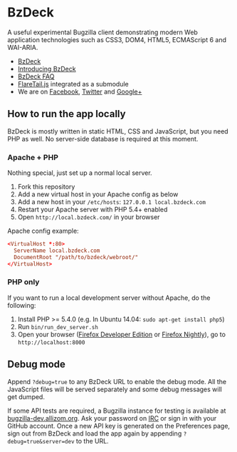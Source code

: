 # BzDeck

A useful experimental Bugzilla client demonstrating modern Web application technologies such as CSS3, DOM4, HTML5, ECMAScript 6 and WAI-ARIA.

* [BzDeck](https://www.bzdeck.com/)
* [Introducing BzDeck](https://www.bzdeck.com/about/)
* [BzDeck FAQ](https://www.bzdeck.com/faq/)
* [FlareTail.js](https://github.com/bzdeck/flaretail.js) integrated as a submodule
* We are on [Facebook](https://www.facebook.com/BzDeck), [Twitter](https://twitter.com/BzDeck) and [Google+](https://www.google.com/+BzDeck)

## How to run the app locally

BzDeck is mostly written in static HTML, CSS and JavaScript, but you need PHP as well. No server-side database is required at this moment.

### Apache + PHP

Nothing special, just set up a normal local server.

1. Fork this repository
2. Add a new virtual host in your Apache config as below
3. Add a new host in your `/etc/hosts`: `127.0.0.1 local.bzdeck.com`
4. Restart your Apache server with PHP 5.4+ enabled
5. Open `http://local.bzdeck.com/` in your browser

Apache config example:
```conf
<VirtualHost *:80>
  ServerName local.bzdeck.com
  DocumentRoot "/path/to/bzdeck/webroot/"
</VirtualHost>
```

### PHP only

If you want to run a local development server without Apache, do the following:

1. Install PHP >= 5.4.0 (e.g. In Ubuntu 14.04: `sudo apt-get install php5`)
2. Run `bin/run_dev_server.sh`
3. Open your browser ([Firefox Developer Edition](https://www.mozilla.org/firefox/developer/) or [Firefox Nightly](http://nightly.mozilla.org/)), go to `http://localhost:8000`

## Debug mode

Append `?debug=true` to any BzDeck URL to enable the debug mode. All the JavaScript files will be served separately and some debug messages will get dumped.

If some API tests are required, a Bugzilla instance for testing is available at [bugzilla-dev.allizom.org](https://bugzilla-dev.allizom.org/). Ask your password on [IRC](ircs://irc.mozilla.org:6697/bmo) or sign in with your GitHub account. Once a new API key is generated on the Preferences page, sign out from BzDeck and load the app again by appending `?debug=true&server=dev` to the URL.
